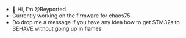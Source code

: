 - 👋 Hi, I’m @Reyported
- Currently working on the firmware for chaos75.
- Do drop me a message if you have any idea how to get STM32s to BEHAVE without going up in flames.


<!---
Reyported/Reyported is a ✨ special ✨ repository because its `README.md` (this file) appears on your GitHub profile.
You can click the Preview link to take a look at your changes.
--->
